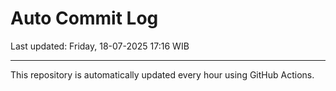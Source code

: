 # Auto Commit Log

Last updated: Friday, 18-07-2025 17:16 WIB

---

This repository is automatically updated every hour using GitHub Actions.
